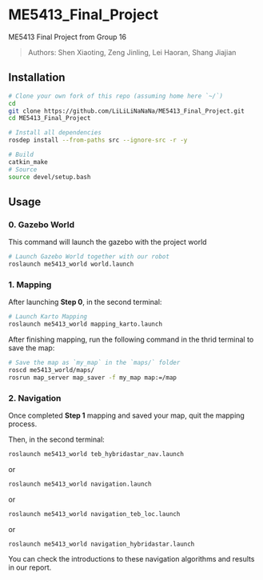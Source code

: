 # ME5413_Final_Project
ME5413 Final Project from Group 16
> Authors: Shen Xiaoting, Zeng Jinling, Lei Haoran, Shang Jiajian
## Installation
```bash
# Clone your own fork of this repo (assuming home here `~/`)
cd
git clone https://github.com/LiLiLiNaNaNa/ME5413_Final_Project.git
cd ME5413_Final_Project

# Install all dependencies
rosdep install --from-paths src --ignore-src -r -y

# Build
catkin_make
# Source 
source devel/setup.bash
```
## Usage

### 0. Gazebo World

This command will launch the gazebo with the project world

```bash
# Launch Gazebo World together with our robot
roslaunch me5413_world world.launch
```
### 1. Mapping

After launching **Step 0**, in the second terminal:

```bash
# Launch Karto Mapping
roslaunch me5413_world mapping_karto.launch
```

After finishing mapping, run the following command in the thrid terminal to save the map:

```bash
# Save the map as `my_map` in the `maps/` folder
roscd me5413_world/maps/
rosrun map_server map_saver -f my_map map:=/map
```

### 2. Navigation

Once completed **Step 1** mapping and saved your map, quit the mapping process.

Then, in the second terminal:

```bash
roslaunch me5413_world teb_hybridastar_nav.launch
```

or

```bash
roslaunch me5413_world navigation.launch
```

or

```bash
roslaunch me5413_world navigation_teb_loc.launch
```

or

```bash
roslaunch me5413_world navigation_hybridastar.launch
```

You can check the introductions to these navigation algorithms and results in our report.
